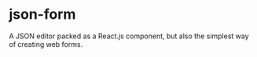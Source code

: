 # json-form
A JSON editor packed as a React.js component, but also the simplest way of creating web forms.
